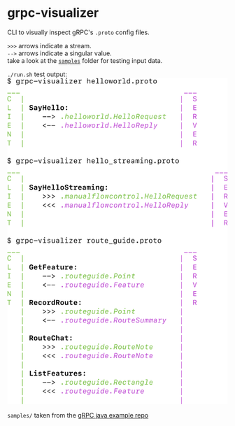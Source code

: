 # grpc-visualizer
CLI to visually inspect gRPC's `.proto` config files.

`>>>` arrows indicate a stream.  
`-->` arrows indicate a singular value.  
take a look at the [`samples`](https://github.com/kunalsheth/grpc-visualizer/blob/master/samples/) folder for testing input data.

`./run.sh` test output:
![Pretty CLI Demo](https://raw.githubusercontent.com/kunalsheth/grpc-visualizer/master/samples/output.png)

`samples/` taken from the [gRPC java example repo](github.com/grpc/grpc-java/tree/master/examples/src/main/proto)